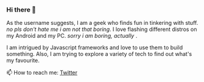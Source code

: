 ### Hi there 👋

<!--
**geeqib23/geeqib23** is a ✨ _special_ ✨ repository because its `README.md` (this file) appears on your GitHub profile.
-->

As the username suggests, I am a geek who finds fun in tinkering with stuff. *no pls don't hate me i am not that boring*.
I love flashing different distros on my Android and my PC.  *sorry i am boring, actually* .

I am intrigued by Javascript frameworks and love to use them to build something. Also, I am trying to explore a variety of tech to find out what's my favourite.

📫 How to reach me: [Twitter](https://twitter.com/geeqib)

